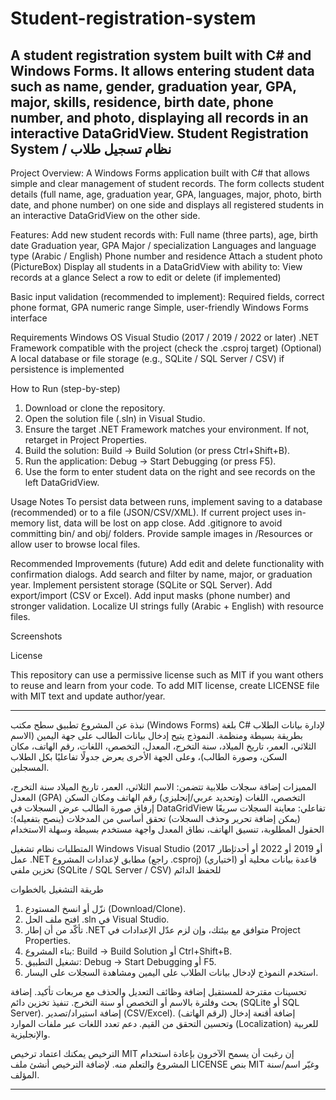 # Student-registration-system
A student registration system built with C# and Windows Forms. It allows entering student data such as name, gender, graduation year, GPA, major, skills, residence, birth date, phone number, and photo, displaying all records in an interactive DataGridView.
Student Registration System / نظام تسجيل طلاب
---
Project Overview:
A Windows Forms application built with C# that allows simple and clear management of student records. The form collects student details (full name, age, graduation year, GPA, languages, major, photo, birth date, and phone number) on one side and displays all registered students in an interactive DataGridView on the other side.

Features:
Add new student records with:
Full name (three parts), age, birth date
Graduation year, GPA
Major / specialization
Languages and language type (Arabic / English)
Phone number and residence
Attach a student photo (PictureBox)
Display all students in a DataGridView with ability to:
View records at a glance
Select a row to edit or delete (if implemented)


Basic input validation (recommended to implement):
Required fields, correct phone format, GPA numeric range
Simple, user-friendly Windows Forms interface


Requirements
Windows OS
Visual Studio (2017 / 2019 / 2022 or later)
.NET Framework compatible with the project (check the .csproj target)
(Optional) A local database or file storage (e.g., SQLite / SQL Server / CSV) if persistence is implemented


How to Run (step-by-step)
1. Download or clone the repository.
2. Open the solution file (.sln) in Visual Studio.
3. Ensure the target .NET Framework matches your environment. If not, retarget in Project Properties.
4. Build the solution: Build → Build Solution (or press Ctrl+Shift+B).
5. Run the application: Debug → Start Debugging (or press F5).
6. Use the form to enter student data on the right and see records on the left DataGridView.



Usage Notes
To persist data between runs, implement saving to a database (recommended) or to a file (JSON/CSV/XML). If current project uses in-memory list, data will be lost on app close.
Add .gitignore to avoid committing bin/ and obj/ folders.
Provide sample images in /Resources or allow user to browse local files.


Recommended Improvements (future)
Add edit and delete functionality with confirmation dialogs.
Add search and filter by name, major, or graduation year.
Implement persistent storage (SQLite or SQL Server).
Add export/import (CSV or Excel).
Add input masks (phone number) and stronger validation.
Localize UI strings fully (Arabic + English) with resource files.


Screenshots


License

This repository can use a permissive license such as MIT if you want others to reuse and learn from your code. To add MIT license, create LICENSE file with MIT text and update author/year.


---

نبذة عن المشروع
تطبيق سطح مكتب (Windows Forms) بلغة C# لإدارة بيانات الطلاب بطريقة بسيطة ومنظمة. النموذج يتيح إدخال بيانات الطالب على جهة اليمين (الاسم الثلاثي، العمر، تاريخ الميلاد، سنة التخرج، المعدل، التخصص، اللغات، رقم الهاتف، مكان السكن، وصورة الطالب)، وعلى الجهة الأخرى يعرض جدولًا تفاعليًا بكل الطلاب المسجلين.

المميزات
إضافة سجلات طلابية تتضمن:
الاسم الثلاثي، العمر، تاريخ الميلاد
سنة التخرج، المعدل (GPA)
التخصص، اللغات (وتحديد عربي/إنجليزي)
رقم الهاتف ومكان السكن
إرفاق صورة الطالب
عرض السجلات في DataGridView تفاعلي:
معاينة السجلات سريعًا
(يمكن إضافة تحرير وحذف السجلات)
تحقق أساسي من المدخلات (ينصح بتفعيله):
الحقول المطلوبة، تنسيق الهاتف، نطاق المعدل
واجهة مستخدم بسيطة وسهلة الاستخدام

المتطلبات
نظام تشغيل Windows
Visual Studio (2017 أو 2019 أو 2022 أو أحدثإطار عمل .NET مطابق لإعدادات المشروع (راجع .csproj)
(اختياري) قاعدة بيانات محلية أو تخزين ملفي (SQLite / SQL Server / CSV) للحفظ الدائم


طريقة التشغيل بالخطوات
1. نزّل أو انسخ المستودع (Download/Clone).
2. افتح ملف الحل .sln في Visual Studio.
3. تأكّد من أن إطار .NET متوافق مع بيئتك، وإن لزم عدّل الإعدادات في Project Properties.
4. بناء المشروع: Build → Build Solution أو Ctrl+Shift+B.
5. تشغيل التطبيق: Debug → Start Debugging أو F5.
6. استخدم النموذج لإدخال بيانات الطلاب على اليمين ومشاهدة السجلات على اليسار.


تحسينات مقترحة للمستقبل
إضافة وظائف التعديل والحذف مع مربعات تأكيد.
إضافة بحث وفلترة بالاسم أو التخصص أو سنة التخرج.
تنفيذ تخزين دائم (SQLite أو SQL Server).
إضافة استيراد/تصدير (CSV/Excel).
إضافة أقنعة إدخال (لرقم الهاتف) وتحسين التحقق من القيم.
دعم تعدد اللغات عبر ملفات الموارد (Localization) للعربية والإنجليزية.


الترخيص
يمكنك اعتماد ترخيص MIT إن رغبت أن يسمح الآخرون بإعادة استخدام المشروع والتعلم منه. لإضافة الترخيص أنشئ ملف LICENSE بنص MIT وغيّر اسم/سنة المؤلف.


---
